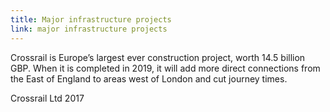 ```yaml
---
title: Major infrastructure projects
link: major infrastructure projects
---
```

Crossrail is Europe’s largest ever construction project, worth 14.5 billion GBP. When it is completed in 2019, it will add more direct connections from the East of England to areas west of London and cut journey times.
<div class="region--small-text"><p>Crossrail Ltd 2017</p></div>
